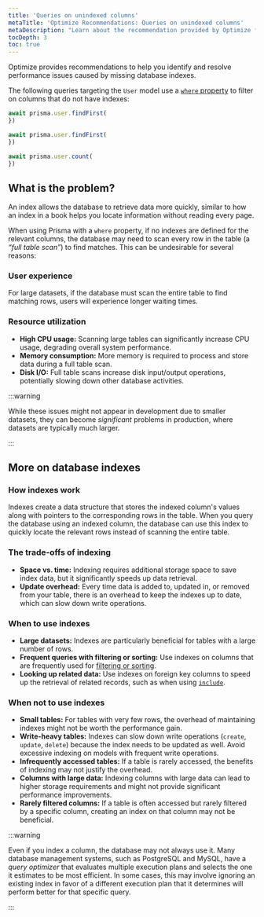 ```yaml
---
title: 'Queries on unindexed columns'
metaTitle: 'Optimize Recommendations: Queries on unindexed columns'
metaDescription: "Learn about the recommendation provided by Optimize for queries on unindexed columns."
tocDepth: 3
toc: true
---
```


Optimize provides recommendations to help you identify and resolve performance issues caused by missing database indexes.

The following queries targeting the `User` model use a [`where` property](/orm/prisma-client/queries/filtering-and-sorting) to filter on columns that do not have indexes:

```ts
await prisma.user.findFirst(
})

await prisma.user.findFirst(
})

await prisma.user.count(
})
```

## What is the problem?

An index allows the database to retrieve data more quickly, similar to how an index in a book helps you locate information without reading every page.

When using Prisma with a `where` property, if no indexes are defined for the relevant columns, the database may need to scan every row in the table (a *“full table scan”*) to find matches. This can be undesirable for several reasons:

### User experience

For large datasets, if the database must scan the entire table to find matching rows, users will experience longer waiting times.

### Resource utilization

- **High CPU usage:** Scanning large tables can significantly increase CPU usage, degrading overall system performance.
- **Memory consumption:** More memory is required to process and store data during a full table scan.
- **Disk I/O:** Full table scans increase disk input/output operations, potentially slowing down other database activities.

:::warning

While these issues might not appear in development due to smaller datasets, they can become *significant* problems in production, where datasets are typically much larger.

:::

## More on database indexes

### How indexes work

Indexes create a data structure that stores the indexed column's values along with pointers to the corresponding rows in the table. When you query the database using an indexed column, the database can use this index to quickly locate the relevant rows instead of scanning the entire table.

### The trade-offs of indexing

- **Space vs. time:** Indexing requires additional storage space to save index data, but it significantly speeds up data retrieval.
- **Update overhead:** Every time data is added to, updated in, or removed from your table, there is an overhead to keep the indexes up to date, which can slow down write operations.

### When to use indexes

- **Large datasets:** Indexes are particularly beneficial for tables with a large number of rows.
- **Frequent queries with filtering or sorting:** Use indexes on columns that are frequently used for [filtering or sorting](/orm/prisma-client/queries/filtering-and-sorting#filtering).
- **Looking up related data:** Use indexes on foreign key columns to speed up the retrieval of related records, such as when using [`include`](/orm/prisma-client/queries/relation-queries#include-a-relation).

### When not to use indexes

- **Small tables:** For tables with very few rows, the overhead of maintaining indexes might not be worth the performance gain.
- **Write-heavy tables:** Indexes can slow down write operations (`create`, `update`, `delete`) because the index needs to be updated as well. Avoid excessive indexing on models with frequent write operations.
- **Infrequently accessed tables:** If a table is rarely accessed, the benefits of indexing may not justify the overhead.
- **Columns with large data:** Indexing columns with large data can lead to higher storage requirements and might not provide significant performance improvements.
- **Rarely filtered columns:** If a table is often accessed but rarely filtered by a specific column, creating an index on that column may not be beneficial.

:::warning

Even if you index a column, the database may not always use it. Many database management systems, such as PostgreSQL and MySQL, have a *query optimizer* that evaluates multiple execution plans and selects the one it estimates to be most efficient. In some cases, this may involve ignoring an existing index in favor of a different execution plan that it determines will perform better for that specific query.

:::